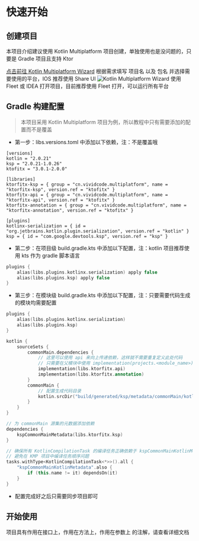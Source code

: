 # 快速开始

## 创建项目

本项目介绍建议使用 Kotlin Multiplatform 项目创建，单独使用也是没问题的，只要是 Gradle 项目且支持 Ktor

<procedure title="项目创建" id="kotlin-multiplatform-create">
    <step> 
        <a href="https://kmp.jetbrains.com">点击前往 Kotlin Multiplatform Wizard</a>
    </step>
    <step>
        根据需求填写 项目名 以及 包名 并选择需要使用的平台，IOS 推荐使用 Share UI
        <img src="kotlin_multiplatform_wizard.png" alt="Kotlin Multiplatform Wizard"/>
    </step>
    <step>
        使用 Fleet 或 IDEA 打开项目，目前推荐使用 Fleet 打开，可以运行所有平台
    </step>
</procedure>

## Gradle 构建配置

> 本项目采用 Kotlin Multiplatform 项目为例，所以教程中只有需要添加的配置而不是覆盖

- 第一步：libs.versions.toml 中添加以下依赖，注：不是覆盖哦

``` text
[versions]
kotlin = "2.0.21"
ksp = "2.0.21-1.0.26"
ktofitx = "3.0.1-2.0.0"

[libraries]
ktorfitx-ksp = { group = "cn.vividcode.multiplatform", name = "ktorfitx-ksp", version.ref = "ktofitx" }
ktorfitx-api = { group = "cn.vividcode.multiplatform", name = "ktorfitx-api", version.ref = "ktofitx" }
ktorfitx-annotation = { group = "cn.vividcode.multiplatform", name = "ktorfitx-annotation", version.ref = "ktofitx" }

[plugins]
kotlinx-serialization = { id = "org.jetbrains.kotlin.plugin.serialization", version.ref = "kotlin" }
ksp = { id = "com.google.devtools.ksp", version.ref = "ksp" }
```

- 第二步：在项目级 build.gradle.kts 中添加以下配置，注：kotlin 项目推荐使用 kts 作为 gradle 脚本语言

``` kotlin
plugins {
    alias(libs.plugins.kotlinx.serialization) apply false
    alias(libs.plugins.ksp) apply false
}
```

- 第三步：在模块级 build.gradle.kts 中添加以下配置，注：只要需要代码生成的模块均需要配置

``` kotlin
plugins {
    alias(libs.plugins.kotlinx.serialization)
    alias(libs.plugins.ksp)
}

kotlin {
    sourceSets {
        commonMain.dependencies {
            // 这里可以使用 api 来向上传递依赖，这样就不需要重复定义此处代码
            // 只需要在父模块中使用 implementation(projects.<module_name>) 依赖子模块
            implementation(libs.ktorfitx.api)
            implementation(libs.ktorfitx.annotation)
        }
        commonMain {
            // 配置生成代码目录
            kotlin.srcDir("build/generated/ksp/metadata/commonMain/kotlin") 
        }
    }
}

// 为 commonMain 源集的元数据添加依赖
dependencies {
    kspCommonMainMetadata(libs.ktorfitx.ksp)
}

// 确保所有 KotlinCompilationTask 的编译任务正确依赖于 kspCommonMainKotlinMetadata
// 避免在 KMP 项目中编译任务顺序问题
tasks.withType<KotlinCompilationTask<*>>().all {
    "kspCommonMainKotlinMetadata".also {
        if (this.name != it) dependsOn(it)
    }
}
```

- 配置完成好之后只需要同步项目即可

## 开始使用

项目具有作用在接口上，作用在方法上，作用在参数上 的注解，请查看详细文档